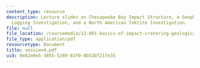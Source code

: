 ```yaml
---
content_type: resource
description: Lecture slides on Chesapeake Bay Impact Structure, a Geophysical Well
  Logging Investigation, and a North American Tektite Investigation.
file: null
file_location: /coursemedia/12-091-basics-of-impact-cratering-geological-geophysical-geochemical-environmental-studies-of-some-impact-craters-of-the-earth-january-iap-2008/0e82e0e53855528983f08b53bf21fe35_session4.pdf
file_type: application/pdf
resourcetype: Document
title: session4.pdf
uid: 0e82e0e5-3855-5289-83f0-8b53bf21fe35
---
```

